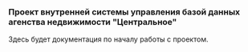 ### Проект внутренней системы управления базой данных агенства недвижимости "Центральное"

Здесь будет документация по началу работы с проектом.
